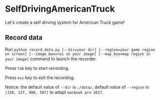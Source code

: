 # SelfDrivingAmericanTruck
Let's create a self driving system for American Truck game!

## Record data
 Run `python record_data.py [--dir=your dir] [--region=your game region on screen] [--image_box=roi in your image] [--map_box=map region in your image]` command to launch the recorder.

 Press `tab` key to start recording.
 
 Press `esc` key to exit the recording.
 
 Notice: the default value of `--dir` is `./data/`, default value of `--region` is `[318, 137, 808, 507]` to adapt `macbook pro 2017`.